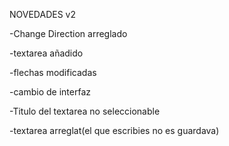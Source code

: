 NOVEDADES v2


-Change Direction arreglado

-textarea añadido

-flechas modificadas

-cambio de interfaz

-Titulo del textarea no seleccionable

-textarea arreglat(el que escribies no es guardava)